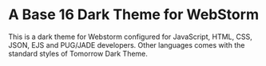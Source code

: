 # A Base 16 Dark Theme for WebStorm

This is a dark theme for Webstorm configured for JavaScript, HTML, CSS, JSON, EJS and PUG/JADE developers. Other languages comes with the standard styles of Tomorrow Dark Theme.
